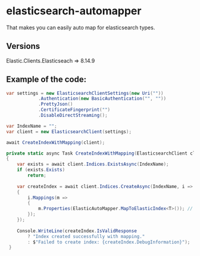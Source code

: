 # elasticsearch-automapper

That makes you can easily auto map for elasticsearch types.

## Versions
Elastic.Clients.Elasticseach => 8.14.9

## Example of the code:

```csharp
var settings = new ElasticsearchClientSettings(new Uri(""))
            .Authentication(new BasicAuthentication("", ""))
            .PrettyJson()
            .CertificateFingerprint("")
            .DisableDirectStreaming();

var IndexName = "";
var client = new ElasticsearchClient(settings);

await CreateIndexWithMapping(client);

private static async Task CreateIndexWithMapping(ElasticsearchClient client)
{
    var exists = await client.Indices.ExistsAsync(IndexName);
    if (exists.Exists)
        return;
    
    var createIndex = await client.Indices.CreateAsync(IndexName, i =>
    {
        i.Mappings(m =>
        {
            m.Properties(ElasticAutoMapper.MapToElasticIndex<T>()); // You can set the T with you're model.
        });
    });
    
    Console.WriteLine(createIndex.IsValidResponse
        ? "Index created successfully with mapping."
        : $"Failed to create index: {createIndex.DebugInformation}");
 }
```
